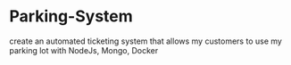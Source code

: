 # Parking-System 
create an automated ticketing system that allows my customers to use my parking lot
with NodeJs, Mongo, Docker

